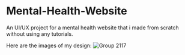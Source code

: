 # Mental-Health-Website
An UI/UX project for a mental health website that i made from scratch without using any tutorials.








Here are the images of my design:
![Group 2117](https://github.com/srknsam8/Mental-Health-Website/assets/90851413/f62b7a0f-dbe8-41e8-b5eb-d3d537eb1e2b)
